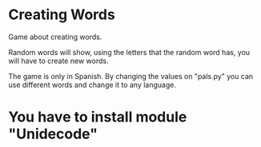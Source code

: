 # Creating Words
Game about creating words.

Random words will show, using the letters that the random word has, you will have to create new words.

The game is only in Spanish. By changing the values on "pals.py" you can use different words and change it to any language.

# You have to install module "Unidecode"
